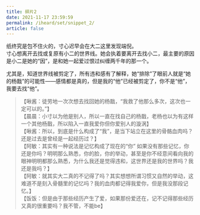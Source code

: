 ```yaml
---
title: 碎片2
date: 2021-11-17 23:59:59
permalink: /iheard/set/snippet_2/
article: false
---
```


纸终究是包不住火的，寸心迟早会在大二这里发现端倪。  
寸心想离开去找或复原有小二的世界线。她会执着要离开去找小二，最主要的原因是小二是她的“因”，是和她一起爱过恨过纠缠两千年的那一个。

尤其是，知道世界线被剪定了，所有违和感有了解释，她“排除”了眼前人就是“她的杨戬”的可能性——感情都是真的，但是我的“他”已经被剪定了，你不是“他”，我要去找“他”。
> 【啾酱：徒劳地一次次想去找回她的杨戬，“我救了他那么多次，这次也一定可以的。”】  
> 【晨晨：小寸以为他是别人，所以一直在找自己的杨戬，老杨也以为有这样一个其他杨戬，所以陷入一直我爱你但你爱别人的漩涡】  
> 【啾酱：所以，到底是什么构成了“我”，是当下站立在这里的骨骼血肉吗？还是过去是曾经是一起经历过？】  
> 【阿敏：其实有一种说法是记忆构成了现在的“你” 如果没有那些记忆，你还是你吗？明明那么熟悉，你的脸，你的举动，甚至是你不经意间看向我的眼神明明都那么熟悉，为什么我还是觉得违和，这世界还是我的世界吗？我还是我吗？】  
> 【阿敏：就其实大二真的不记得了吗？其实想想所谓习惯又自然的举动，这难道不是刻入骨髓里的记忆吗？我的血肉都记得我爱你，但是我没那段记忆。】  
> 【饭饭：但是由于那些经历产生了爱，如果那份爱还在，记不记得那些经历又真的很重要吗？我不管，不能be】
